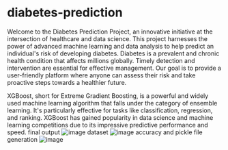 # diabetes-prediction
Welcome to the Diabetes Prediction Project, an innovative initiative at the intersection of healthcare and data science. This project harnesses the power of advanced machine learning and data analysis to help predict an individual's risk of developing diabetes. Diabetes is a prevalent and chronic health condition that affects millions globally. Timely detection and intervention are essential for effective management. Our goal is to provide a user-friendly platform where anyone can assess their risk and take proactive steps towards a healthier future.

XGBoost, short for Extreme Gradient Boosting, is a powerful and widely used machine learning algorithm that falls under the category of ensemble learning. It's particularly effective for tasks like classification, regression, and ranking. XGBoost has gained popularity in data science and machine learning competitions due to its impressive predictive performance and speed.
final output
![image](https://github.com/viyas52/diabetes-prediction/assets/116429258/e6ba1bf1-6ceb-407c-b719-a6ded0ccab86)
dataset
![image](https://github.com/viyas52/diabetes-prediction/assets/116429258/3a3f4b8b-8297-4b8e-be32-e45809645624)
accuracy and pickle file generation
![image](https://github.com/viyas52/diabetes-prediction/assets/116429258/f864b0cd-a63a-46fd-9ec4-7c459cea43fa)

